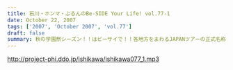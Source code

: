 ```yaml
---
title: 石川・ホンマ・ぶるんのBe-SIDE Your Life! vol.77-1
date: October 22, 2007
tags: ['2007', 'October 2007', 'vol.77']
draft: false
summary: 秋の学園祭シーズン！！はビーサイで！！各地方をまわるJAPANツアーの正式名称が決定致しました。冒頭で衝撃のネーミングが発表されているので聞き逃せないぞ！まずは東海地方のリスナーよ！ざわついちゃってね！NAMAE
---
```


http://project-phi.ddo.jp/ishikawa/ishikawa077_1.mp3